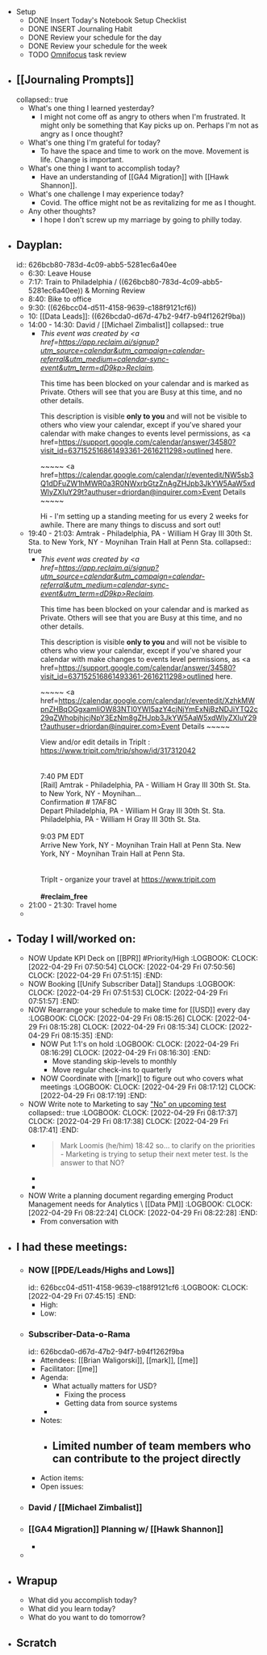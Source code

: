 - Setup
	- DONE Insert Today's Notebook Setup Checklist
	- DONE INSERT Journaling Habit
	- DONE Review your schedule for the day
	- DONE Review your schedule for the week
	- TODO [Omnifocus](omnifocus://) task review
- ## [[Journaling Prompts]]
  collapsed:: true
	- What's one thing I learned yesterday?
		- I might not come off as angry to others when I'm frustrated. It might only be something that Kay picks up on. Perhaps I'm not as angry as I once thought?
	- What's one thing I'm grateful for today?
		- To have the space and time to work on the move. Movement is life. Change is important.
	- What's one thing I want to accomplish today?
		- Have an understanding of [[GA4 Migration]] with [[Hawk Shannon]].
	- What's one challenge I may experience today?
		- Covid. The office might not be as revitalizing for me as I thought.
	- Any other thoughts?
		- I hope I don't screw up my marriage by going to philly today.
- ## Dayplan:
  id:: 626bcb80-783d-4c09-abb5-5281ec6a40ee
	- 6:30: Leave House
	- 7:17: Train to Philadelphia / ((626bcb80-783d-4c09-abb5-5281ec6a40ee)) & Morning Review
	- 8:40: Bike to office
	- 9:30: ((626bcc04-d511-4158-9639-c188f9121cf6))
	- 10: [[Data Leads]]: ((626bcda0-d67d-47b2-94f7-b94f1262f9ba))
	- 14:00 - 14:30: David / [[Michael Zimbalist]]
	  collapsed:: true
		- <i>This event was created by <a href=https://app.reclaim.ai/signup?utm_source=calendar&utm_campaign=calendar-referral&utm_medium=calendar-sync-event&utm_term=dD9kp>Reclaim</a>.</i><p>This time has been blocked on your calendar and is marked as Private. Others will see that you are Busy at this time, and no other details.</p><p>This description is visible <strong>only to you</strong> and will not be visible to others who view your calendar, except if you've shared your calendar with make changes to events level permissions, as <a href=https://support.google.com/calendar/answer/34580?visit_id=637152516861493361-2616211298>outlined here</a>.</p><p>~~~~~ <a href=https://calendar.google.com/calendar/r/eventedit/NW5sb3Q1dDFuZW1hMWR0a3R0NWxrbGtzZnAgZHJpb3JkYW5AaW5xdWlyZXIuY29t?authuser=driordan@inquirer.com>Event Details</a> ~~~~~</p>Hi - I'm setting up a standing meeting for us every 2 weeks for awhile.  There are many things to discuss and sort out!
	- 19:40 - 21:03: Amtrak - Philadelphia, PA - William H Gray III 30th St. Sta. to New York, NY - Moynihan Train Hall at Penn Sta.
	  collapsed:: true
		- <i>This event was created by <a href=https://app.reclaim.ai/signup?utm_source=calendar&utm_campaign=calendar-referral&utm_medium=calendar-sync-event&utm_term=dD9kp>Reclaim</a>.</i><p>This time has been blocked on your calendar and is marked as Private. Others will see that you are Busy at this time, and no other details.</p><p>This description is visible <strong>only to you</strong> and will not be visible to others who view your calendar, except if you've shared your calendar with make changes to events level permissions, as <a href=https://support.google.com/calendar/answer/34580?visit_id=637152516861493361-2616211298>outlined here</a>.</p><p>~~~~~ <a href=https://calendar.google.com/calendar/r/eventedit/XzhkMWpnZHBqOGgxamliOW83NTI0YWI5azY4cjNjYmExNjBzNDJiYTQ2c29qZWhobjhjcjNpY3EzNm8gZHJpb3JkYW5AaW5xdWlyZXIuY29t?authuser=driordan@inquirer.com>Event Details</a> ~~~~~</p><html-blob>View and/or edit details in TripIt : <a href=https://www.tripit.com/trip/show/id/317312042>https://www.tripit.com/trip/show/id/317312042</a><br>&nbsp;<br><br>7:40 PM EDT<br>[Rail] Amtrak - Philadelphia, PA - William H Gray III 30th St. Sta. to New York, NY - Moynihan...<br>Confirmation # 17AF8C<br>Depart Philadelphia, PA - William H Gray III 30th St. Sta. Philadelphia, PA - William H Gray III 30th St. Sta.<br>&nbsp;<br>9:03 PM EDT<br>Arrive New York, NY - Moynihan Train Hall at Penn Sta. New York, NY - Moynihan Train Hall at Penn Sta.<br>&nbsp;<br><br>TripIt - organize your travel at <a href=https://www.tripit.com>https://www.tripit.com</a></html-blob><br><br><strong><b>#reclaim_free</b></strong>
	- 21:00 - 21:30: Travel home
	-
- ## Today I  will/worked on:
	- NOW Update KPI Deck on [[BPR]] #Priority/High
	  :LOGBOOK:
	  CLOCK: [2022-04-29 Fri 07:50:54]
	  CLOCK: [2022-04-29 Fri 07:50:56]
	  CLOCK: [2022-04-29 Fri 07:51:15]
	  :END:
	- NOW Booking [[Unify Subscriber Data]] Standups
	  :LOGBOOK:
	  CLOCK: [2022-04-29 Fri 07:51:53]
	  CLOCK: [2022-04-29 Fri 07:51:57]
	  :END:
	- NOW Rearrange your schedule to make time for [[USD]] every day
	  :LOGBOOK:
	  CLOCK: [2022-04-29 Fri 08:15:26]
	  CLOCK: [2022-04-29 Fri 08:15:28]
	  CLOCK: [2022-04-29 Fri 08:15:34]
	  CLOCK: [2022-04-29 Fri 08:15:35]
	  :END:
		- NOW Put 1:1's on hold
		  :LOGBOOK:
		  CLOCK: [2022-04-29 Fri 08:16:29]
		  CLOCK: [2022-04-29 Fri 08:16:30]
		  :END:
			- Move standing skip-levels to monthly
			- Move regular check-ins to quarterly
		- NOW Coordinate with [[mark]] to figure out who covers what meetings
		  :LOGBOOK:
		  CLOCK: [2022-04-29 Fri 08:17:12]
		  CLOCK: [2022-04-29 Fri 08:17:19]
		  :END:
	- NOW Write note to Marketing to say ["No" on upcoming test](https://philly.slack.com/archives/C030UCHD1R6/p1651185743626539)
	  collapsed:: true
	  :LOGBOOK:
	  CLOCK: [2022-04-29 Fri 08:17:37]
	  CLOCK: [2022-04-29 Fri 08:17:38]
	  CLOCK: [2022-04-29 Fri 08:17:41]
	  :END:
		- > Mark Loomis (he/him)  18:42
		  > so… to clarify on the priorities - Marketing is trying to setup their next meter test.  Is the answer to that NO?
		-
		-
	- NOW Write a planning document regarding emerging Product Management needs for Analytics \ [[Data PM]]
	  :LOGBOOK:
	  CLOCK: [2022-04-29 Fri 08:22:24]
	  CLOCK: [2022-04-29 Fri 08:22:28]
	  :END:
		- From conversation with
- ## I had these meetings:
	- ### NOW [[PDE/Leads/Highs and Lows]]
	  id:: 626bcc04-d511-4158-9639-c188f9121cf6
	  :LOGBOOK:
	  CLOCK: [2022-04-29 Fri 07:45:15]
	  :END:
		- High:
		- Low:
	- ### Subscriber-Data-o-Rama
	  id:: 626bcda0-d67d-47b2-94f7-b94f1262f9ba
		- Attendees: [[Brian Waligorski]], [[mark]], [[me]]
		- Facilitator: [[me]]
		- Agenda:
			- What actually matters for USD?
				- Fixing the process
				- Getting data from source systems
			-
		- Notes:
			- Limited number of team members who can contribute to the project directly
				-
		- Action items:
		- Open issues:
	- ### David / [[Michael Zimbalist]]
	- ### [[GA4 Migration]] Planning w/ [[Hawk Shannon]]
		-
	-
- ## Wrapup
	- What did you accomplish today?
	- What did you learn today?
	- What do you want to do tomorrow?
- ## Scratch